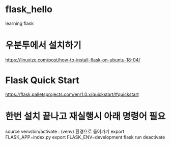 # flask_hello
learning flask

# 우분투에서 설치하기
https://linuxize.com/post/how-to-install-flask-on-ubuntu-18-04/

# Flask Quick Start
https://flask.palletsprojects.com/en/1.0.x/quickstart/#quickstart

# 한번 설치 끝나고 재실행시 아래 명령어 필요
source venv/bin/activate  : (venv) 환경으로 들어가기
export FLASK_APP=index.py
export FLASK_ENV=development
flask run
deactivate
